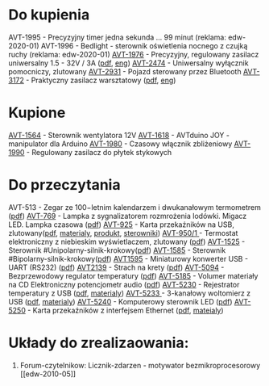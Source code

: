 
# Do kupienia

AVT-1995 - Precyzyjny timer jedna sekunda ... 99 minut (reklama: edw-2020-01)
AVT-1996 - Bedlight - sterownik oświetlenia nocnego z czujką ruchy (reklama: edw-2020-01)
[AVT-1976](https://sklep.avt.pl/pl/products/precyzyjny-regulowany-zasilacz-uniwersalny-1-5-32v-3a-kit-avt1976-180928.html) - Precyzyjny, regulowany zasilacz uniwersalny 1.5 - 32V / 3A ([pdf](https://serwis.avt.pl/manuals/AVT1976.pdf), [eng](https://serwis.avt.pl/manuals/AVT1976_EN.pdf))
[AVT-2474](https://sklep.avt.pl/pl/products/uniwersalny-wylacznik-pomocniczy-zlutowany-avt2474-171139.html?query_id=2&utm_content=AVT2474&smclient=ae9e131a-7056-4d70-a352-743a29e9d78a&utm_source=salesmanago&utm_medium=email&utm_campaign=avt2474) - Uniwersalny wyłącznik pomocniczy, zlutowany 
[AVT-2931](https://sklep.avt.pl/pl/products/pojazd-sterowany-przez-bluetooth-pcb-i-mikroprocesor-do-projektu-avt2931-176595.html?query_id=2) - Pojazd sterowany przez Bluetooth
[AVT-3172](https://sklep.avt.pl/pl/products/praktyczny-zasilacz-warsztatowy-kit-avt3172-173938.html) - Praktyczny zasilacz warsztatowy ([pdf](https://serwis.avt.pl/manuals/AVT3172.pdf), [eng](https://serwis.avt.pl/manuals/AVT3172_EN.pdf))


# Kupione
[AVT-1564](https://sklep.avt.pl/pl/products/sterownik-wentylatora-12v-kit-avt1564-176588.html?rec=302860301) - Sterownik wentylatora 12V
[AVT-1618](https://sklep.avt.pl/pl/products/avtduino-joy-manipulator-dla-arduino-kit-avt1618-178078.html) -  AVTduino JOY - manipulator dla Arduino
[AVT-1980](https://sklep.avt.pl/pl/products/czasowy-wlacznik-zblizeniowy-kit-avt1980-180858.html) - Czasowy włącznik zbliżeniowy
[AVT-1990](https://sklep.avt.pl/pl/products/regulowany-zasilacz-do-plytek-stykowych-kit-avt1990-182246.html) - Regulowany zasilacz do płytek stykowych


# Do przeczytania
AVT-513 - Zegar ze 100−letnim kalendarzem i dwukanałowym termometrem ([pdf](https://serwis.avt.pl/manuals/AVT513.pdf))
[AVT-769](https://sklep.avt.pl/pl/products/lampka-z-sygnalizatorem-rozmrozenia-lodowki-migacz-led-lampka-czasowa-zlutowany-avt769-185991.html?query_id=4) -  Lampka z sygnalizatorem rozmrożenia lodówki. Migacz LED. Lampka czasowa ([pdf](https://serwis.avt.pl/manuals/AVT769.pdf))
[AVT-925](https://sklep.avt.pl/pl/products/karta-przekaznikow-na-usb-kit-avt925-168630.html?query_id=29) - Karta przekaźników na USB, zlutowany([pdf](https://serwis.avt.pl/manuals/AVT925.pdf), [materialy](https://serwis.avt.pl/files/AVT925.zip),  [produkt](https://sklep.avt.pl/pl/products/modul-przekaznikow-sterowanych-przez-port-usb-avtmod04-175706.html?query_id=29), [sterowniki](https://www.ftdichip.com/Drivers/VCP.htm))
[AVT-950/1 ](https://sklep.avt.pl/pl/products/termostat-elektroniczny-z-niebieskim-wyswietlaczem-zlutowany-avt950-1-175153.html?query_id=21)- Termostat elektroniczny z niebieskim wyświetlaczem, zlutowany ([pdf](https://serwis.avt.pl/manuals/AVT950_1.pdf))
[AVT-1525](https://sklep.avt.pl/pl/products/sterownik-unipolarnego-silnika-krokowego-kit-avt1525-175756.html?query_id=27) - Sterownik #Unipolarny-silnik-krokowy([pdf](https://serwis.avt.pl/manuals/AVT1525.pdf))
[AVT-1585](https://sklep.avt.pl/pl/products/sterownik-bipolarnego-silnika-krokowego-kit-avt1585-177625.html?query_id=34) - Sterownik #Bipolarny-silnik-krokowy([pdf](https://serwis.avt.pl/manuals/AVT1585.pdf))
[AVT1595](https://sklep.avt.pl/pl/products/miniaturowy-konwerter-usb-uart-rs232-kit-avt1595-177680.html?query_id=30) - Miniaturowy konwerter USB - UART (RS232) ([pdf](https://serwis.avt.pl/manuals/AVT1595.pdf))
[AVT2139](https://sklep.avt.pl/pl/products/strach-na-krety-kit-avt2139-165097.html?query_id=3) - Strach na krety ([pdf](https://serwis.avt.pl/manuals/AVT2139.pdf)) 
[AVT-5094](https://sklep.avt.pl/pl/products/bezprzewodowy-regulator-temperatury-pcb-i-mikroprocesor-do-projektu-avt5094-165491.html?query_id=32) - Bezprzewodowy regulator temperatury ([pdf](https://sklep.avt.pl/pl/products/bezprzewodowy-regulator-temperatury-pcb-i-mikroprocesor-do-projektu-avt5094-165491.html?query_id=32))
[AVT-5185](https://serwis.avt.pl/manuals/AVT5185.pdf) - Volumer materiały na CD Elektroniczny potencjometr audio ([pdf](https://serwis.avt.pl/manuals/AVT5185.pdf))
[AVT-5230](https://sklep.avt.pl/pl/products/rejestrator-temperatury-z-usb-kit-avt5230-176660.html?query_id=22) - Rejestrator temperatury z USB ([pdf](https://serwis.avt.pl/manuals/AVT5230.pdf), [materialy](https://serwis.avt.pl/files/AVT5230.zip))
[AVT-5233 ](https://sklep.avt.pl/pl/products/3-kanalowy-woltomierz-z-usb-kit-avt5233-176911.html?query_id=22)- 3-kanałowy woltomierz z USB ([pdf](https://serwis.avt.pl/manuals/AVT5233.pdf), [materialy](https://serwis.avt.pl/files/AVT5233.zip))
[AVT-5240](https://serwis.avt.pl/manuals/AVT5240.pdf) - Komputerowy sterownik LED ([pdf](https://serwis.avt.pl/files/AVT5233.zip))
[AVT-5250](https://sklep.avt.pl/pl/products/karta-przekaznikow-z-interfejsem-ethernet-kit-avt5250-177450.html) - Karta przekaźników z interfejsem Ethernet ([pdf](https://serwis.avt.pl/manuals/AVT5250.pdf), [mateialy](https://serwis.avt.pl/files/AVT5250.zip))


# Układy do zrealizaowania:
1. Forum-czytelnikow: Licznik-zdarzen - motywator bezmikroprocesorowy [[edw-2010-05]]